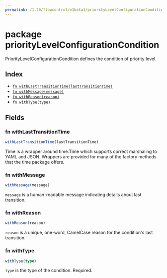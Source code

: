 ```yaml
---
permalink: /1.20/flowcontrol/v1beta1/priorityLevelConfigurationCondition/
---
```


# package priorityLevelConfigurationCondition

PriorityLevelConfigurationCondition defines the condition of priority level.

## Index

* [`fn withLastTransitionTime(lastTransitionTime)`](#fn-withlasttransitiontime)
* [`fn withMessage(message)`](#fn-withmessage)
* [`fn withReason(reason)`](#fn-withreason)
* [`fn withType(type)`](#fn-withtype)

## Fields

### fn withLastTransitionTime

```ts
withLastTransitionTime(lastTransitionTime)
```

Time is a wrapper around time.Time which supports correct marshaling to YAML and JSON.  Wrappers are provided for many of the factory methods that the time package offers.

### fn withMessage

```ts
withMessage(message)
```

`message` is a human-readable message indicating details about last transition.

### fn withReason

```ts
withReason(reason)
```

`reason` is a unique, one-word, CamelCase reason for the condition's last transition.

### fn withType

```ts
withType(type)
```

`type` is the type of the condition. Required.